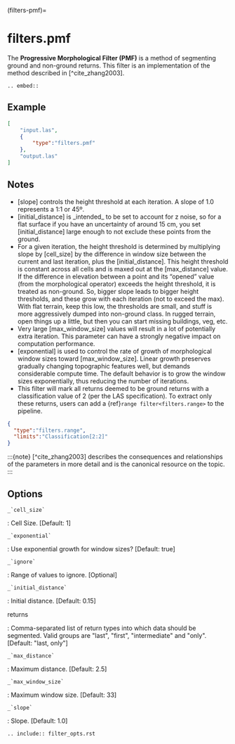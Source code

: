 (filters-pmf)=

# filters.pmf

The **Progressive Morphological Filter (PMF)** is a method of
segmenting ground and non-ground returns. This filter is an implementation
of the method described in
[^cite_zhang2003].

```{eval-rst}
.. embed::
```

## Example

```json
[
    "input.las",
    {
        "type":"filters.pmf"
    },
    "output.las"
]
```

## Notes

- [slope] controls the height threshold at each iteration. A slope of 1.0
  represents a 1:1 or 45º.
- [initial_distance] is \_intended\_ to be set to account for z noise, so for a
  flat surface if you have an uncertainty of around 15 cm, you set
  [initial_distance] large enough to not exclude these points from the ground.
- For a given iteration, the height threshold is determined by multiplying
  slope by [cell_size] by the difference in window size between the
  current and last iteration, plus the [initial_distance]. This height
  threshold is constant across all cells and is maxed out at the
  [max_distance] value. If the difference in elevation between a point and its
  “opened” value (from the morphological operator) exceeds the height threshold,
  it is treated as non-ground.  So, bigger slope leads to bigger height
  thresholds, and these grow with each iteration (not to exceed the max).  With
  flat terrain, keep this low, the thresholds are small, and stuff is more
  aggressively dumped into non-ground class.  In rugged terrain, open things up
  a little, but then you can start missing buildings, veg, etc.
- Very large [max_window_size] values will result in a lot of potentially
  extra iteration. This parameter can have a strongly negative impact on
  computation performance.
- [exponential] is used to control the rate of growth of morphological window
  sizes toward [max_window_size]. Linear growth preserves gradually changing
  topographic features well, but demands considerable compute time. The default
  behavior is to grow the window sizes exponentially, thus reducing the number
  of iterations.
- This filter will mark all returns deemed to be ground returns with a
  classification value of 2 (per the LAS specification). To extract only these
  returns, users can add a {ref}`range filter<filters.range>` to the pipeline.

```json
{
  "type":"filters.range",
  "limits":"Classification[2:2]"
}
```

:::{note}
[^cite_zhang2003] describes the consequences and relationships of the parameters
in more detail and is the canonical resource on the topic.
:::

## Options

`` _`cell_size` ``

: Cell Size. \[Default: 1\]

`` _`exponential` ``

: Use exponential growth for window sizes? \[Default: true\]

`` _`ignore` ``

: Range of values to ignore. \[Optional\]

`` _`initial_distance` ``

: Initial distance. \[Default: 0.15\]

returns

: Comma-separated list of return types into which data should be segmented.
  Valid groups are "last", "first", "intermediate" and "only". \[Default:
  "last, only"\]

`` _`max_distance` ``

: Maximum distance. \[Default: 2.5\]

`` _`max_window_size` ``

: Maximum window size. \[Default: 33\]

`` _`slope` ``

: Slope. \[Default: 1.0\]

```{eval-rst}
.. include:: filter_opts.rst
```
